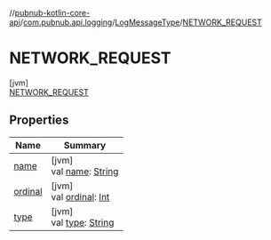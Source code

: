 //[pubnub-kotlin-core-api](../../../../index.md)/[com.pubnub.api.logging](../../index.md)/[LogMessageType](../index.md)/[NETWORK_REQUEST](index.md)

# NETWORK_REQUEST

[jvm]\
[NETWORK_REQUEST](index.md)

## Properties

| Name | Summary |
|---|---|
| [name](../../-http-method/-d-e-l-e-t-e/index.md#-372974862%2FProperties%2F1141030505) | [jvm]<br>val [name](../../-http-method/-d-e-l-e-t-e/index.md#-372974862%2FProperties%2F1141030505): [String](https://kotlinlang.org/api/core/kotlin-stdlib/kotlin/-string/index.html) |
| [ordinal](../../-http-method/-d-e-l-e-t-e/index.md#-739389684%2FProperties%2F1141030505) | [jvm]<br>val [ordinal](../../-http-method/-d-e-l-e-t-e/index.md#-739389684%2FProperties%2F1141030505): [Int](https://kotlinlang.org/api/core/kotlin-stdlib/kotlin/-int/index.html) |
| [type](../type.md) | [jvm]<br>val [type](../type.md): [String](https://kotlinlang.org/api/core/kotlin-stdlib/kotlin/-string/index.html) |
